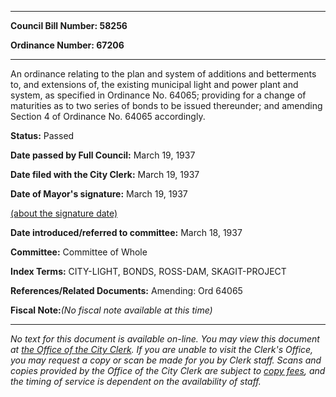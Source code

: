

********

**Council Bill Number: 58256**
   
**Ordinance Number: 67206**
********

 An ordinance relating to the plan and system of additions and betterments to, and extensions of, the existing municipal light and power plant and system, as specified in Ordinance No. 64065; providing for a change of maturities as to two series of bonds to be issued thereunder; and amending Section 4 of Ordinance No. 64065 accordingly.

**Status:** Passed
   
**Date passed by Full Council:** March 19, 1937
   
**Date filed with the City Clerk:** March 19, 1937
   
**Date of Mayor's signature:** March 19, 1937
   
[(about the signature date)](/~public/approvaldate.htm)
   
   
   
**Date introduced/referred to committee:** March 18, 1937
   
**Committee:** Committee of Whole
   
   
**Index Terms:** CITY-LIGHT, BONDS, ROSS-DAM, SKAGIT-PROJECT

**References/Related Documents:** Amending: Ord 64065

**Fiscal Note:**_(No fiscal note available at this time)_
********

_No text for this document is available on-line. You may view this document at [the Office of the City Clerk](http://www.seattle.gov/leg/clerk/contactUs.htm). If you are unable to visit the Clerk's Office, you may request a copy or scan be made for you by Clerk staff. Scans and copies provided by the Office of the City Clerk are subject to [copy fees](http://clerk.seattle.gov/~public/clerkfees.htm), and the timing of service is dependent on the availability of staff._


